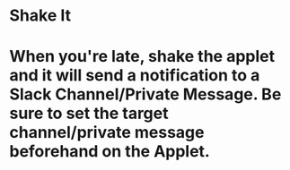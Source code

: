 # Shake It
# When you're late, shake the applet and it will send a notification to a Slack Channel/Private Message. Be sure to set the target channel/private message beforehand on the Applet.
